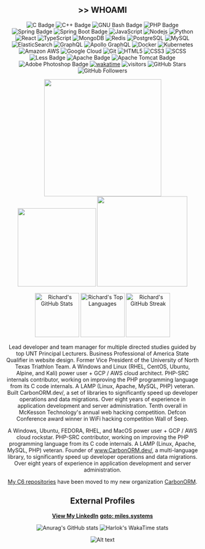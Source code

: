 <div align="center">

## >> WHOAMI
<!-- https://badges.pages.dev/ -->
![C Badge](https://img.shields.io/badge/C-A8B9CC?style=flat&logo=c&logoColor=fff&style=for-the-badge)
![C++ Badge](https://img.shields.io/badge/C%2B%2B-00599C?style=flat&logo=cplusplus&logoColor=fff&style=flat)
![GNU Bash Badge](https://img.shields.io/badge/GNU%20Bash-4EAA25?style=flat&logo=gnubash&logoColor=fff&style=for-the-badge)
![PHP Badge](https://img.shields.io/badge/PHP-777BB4?style=flat&logo=php&logoColor=fff&style=for-the-badge)
![Spring Badge](https://img.shields.io/badge/Spring-6DB33F?style=flat&logo=spring&logoColor=fff&style=for-the-badge)
![Spring Boot Badge](https://img.shields.io/badge/Spring%20Boot-6DB33F?style=flat&logo=springboot&logoColor=fff&style=for-the-badge)
![JavaScript](https://img.shields.io/badge/-JavaScript-323330?style=flat&logo=javascript&logoColor=white)
![Nodejs](https://img.shields.io/badge/-Nodejs-68a063?style=flat&logo=Node.js&logoColor=white)
![Python](https://img.shields.io/badge/-Python-4B8BBE?style=flat&logo=Python&logoColor=white)
![React](https://img.shields.io/badge/-React-323330?style=flat&logo=react&logoColor=white)
![TypeScript](https://img.shields.io/badge/-TypeScript-007ACC?style=flat&logo=typescript&logoColor=white)
![MongoDB](https://img.shields.io/badge/-MongoDB-4DB33D?style=flat&logo=mongodb&logoColor=white)
![Redis](https://img.shields.io/badge/-Redis-D82C20?style=flat&logo=Redis&logoColor=white)
![PostgreSQL](https://img.shields.io/badge/-PostgreSQL-336791?style=flat&logo=postgresql&logoColor=white)
![MySQL](https://img.shields.io/badge/-MySQL-00758F?style=flat&logo=mysql&logoColor=white)
![ElasticSearch](https://img.shields.io/badge/-ElasticSearch-005571?style=flat&logo=elasticsearch&logoColor=white)
![GraphQL](https://img.shields.io/badge/-GraphQL-E10098?style=flat&logo=graphql&logoColor=white)
![Apollo GraphQL](https://img.shields.io/badge/-Apollo%20GraphQL-311C87?style=flat&logo=apollo-graphql&logoColor=white)
![Docker](https://img.shields.io/badge/-Docker-384d54?style=flat&logo=docker&logoColor=white)
![Kubernetes](https://img.shields.io/badge/-Kubernetes-326ce5?style=flat&logo=kubernetes&logoColor=white)
![Amazon AWS](https://img.shields.io/badge/Amazon%20AWS-FF9900?style=flat&logo=amazon-aws&logoColor=white)
![Google Cloud](https://img.shields.io/badge/Google%20Cloud-4285F4?style=flat&logo=google-cloud&logoColor=white)
![Git](https://img.shields.io/badge/-Git-f34f29?style=flat&logo=git&logoColor=white)
![HTML5](https://img.shields.io/badge/-HTML5-f06529?style=flat&logo=html5&logoColor=white)
![CSS3](https://img.shields.io/badge/-CSS3-264de4?style=flat&logo=css3&logoColor=white)
![SCSS](https://img.shields.io/badge/-SCSS-CC6699?style=flat&logo=sass&logoColor=white)
![Less Badge](https://img.shields.io/badge/Less-1D365D?style=flat&logo=less&logoColor=fff&style=for-the-badge)
![Apache Badge](https://img.shields.io/badge/Apache-D22128?style=flat&logo=apache&logoColor=fff&style=for-the-badge)
![Apache Tomcat Badge](https://img.shields.io/badge/Apache%20Tomcat-F8DC75?style=flat&logo=apachetomcat&logoColor=000&style=for-the-badge)
![Adobe Photoshop Badge](https://img.shields.io/badge/Adobe%20Photoshop-31A8FF?style=flat&logo=adobephotoshop&logoColor=fff&style=for-the-badge)
[![wakatime](https://wakatime.com/badge/user/afddbaa3-fb19-4abf-aecb-d6168e0380f3.svg)](https://wakatime.com/@afddbaa3-fb19-4abf-aecb-d6168e0380f3)
![visitors](https://visitor-badge.laobi.icu/badge?page_id=richardtmiles.richardtmiles)
![GitHub Stars](https://img.shields.io/github/stars/richardtmiles?affiliations=OWNER%2CCOLLABORATOR&style=social)
![GitHub Followers](https://img.shields.io/github/followers/richardtmiles?label=Followers&style=social)

<img src="https://github.com/user-attachments/assets/e2836dec-0639-404a-8b87-cde0a0e3e7b1" width="305px">
<img src="https://github.com/RichardTMiles/RichardTMiles/assets/9538357/054cb8dc-7361-46f6-b6ac-f8c49d0e64b3" width="204px">
<img src="https://github.com/RichardTMiles/RichardTMiles/assets/9538357/d9d9cbd4-7c98-421a-9cab-474de9ea3157" width="235px">

<p align="center">
  <img height="115px" src="https://github-readme-stats.vercel.app/api?username=richardtmiles&show_icons=true&theme=radical&line_height=27" alt="Richard's GitHub Stats" />
  <img height="115px" src="https://github-readme-stats.vercel.app/api/top-langs/?username=richardtmiles&theme=radical&layout=compact" alt="Richard's Top Languages" />
  <img height="115px" src="https://github-readme-streak-stats.herokuapp.com/?user=richardtmiles&show_icons=true&locale=en&layout=compact&theme=radical&line_height=0" alt="Richard's GitHub Streak" />
</p>

Lead developer and team manager for multiple directed studies guided by top UNT Principal Lecturers. Business Professional of America State Qualifier in website design. Former Vice President of the University of North Texas Triathlon Team. A Windows and Linux (RHEL, CentOS, Ubuntu, Alpine, and Kali) power user + GCP / AWS cloud architect. PHP-SRC internals contributor, working on improving the PHP programming language from its C code internals. A LAMP (Linux, Apache, MySQL, PHP) veteran. Built CarbonORM.dev/, a set of libraries to significantly speed up developer operations and data migrations. Over eight years of experience in application development and server administration. Tenth overall in McKesson Technology's annual web hacking competition. Defcon Conference award winner in WiFi hacking competition Wall of Seep.

A Windows, Ubuntu,
FEDORA, RHEL, and MacOS power user + GCP / AWS cloud rockstar. PHP-SRC contributor, working on
improving the PHP programming language from its C code internals. A LAMP (Linux, Apache, MySQL, PHP)
veteran. Founder of www.CarbonORM.dev/, a multi-language library, to significantly speed up developer
operations and data migrations. Over eight years of experience in application development and server
administration.

[My C6 repositories](https://github.com/orgs/CarbonORM/repositories) have been moved to my new organization [CarbonORM](https://github.com/orgs/CarbonORM).

## External Profiles
[**View My LinkedIn**](https://www.linkedin.com/in/RichardTMiles/) 
[**goto: miles.systems**](https://miles.systems/)


![Anurag's GitHub stats](https://github-readme-stats.vercel.app/api?username=richardtmiles\&include_all_commits=true) ![Harlok's WakaTime stats](https://github-readme-stats.vercel.app/api/wakatime?username=afddbaa3-fb19-4abf-aecb-d6168e0380f3)

![Alt text](https://spotify-recently-played-readme.vercel.app/api?user=tmilesflo&unique={true|1|on|yes})

</dev>

